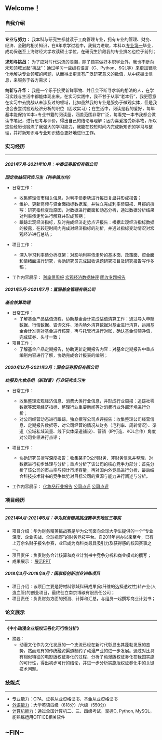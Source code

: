 ## Welcome！

### 自我介绍
----------------------
**专业与努力：** 我本科与研究生都就读于工商管理专业，拥有专业的管理、财务、经济、金融的相关知识，在6年求学过程中，我努力进取，本科以[专业第一](https://github.com/ariahcy/hechenyuan.github.io/blob/gh-pages/2.%20%E6%9C%AC%E7%A7%91%E6%88%90%E7%BB%A9%2B%E7%A0%94%E7%A9%B6%E7%94%9F%E6%88%90%E7%BB%A9.pdf)毕业，成功保送至上海财经大学攻读硕士学位，在研究生阶段我的专业排名也位于前列；

**求知与挑战：** 为了应对时代洪流的浪潮，除了踏实做好本职学业外，我也不断向未知领域发起“挑战”：通过学习一些编程语言（C、Python、SQL等）来更加智能化地解决专业领域的问题，从而得出更具有广泛研究意义的数值，从中挖掘出信息，来服务于各方需求；

**纳新与升华：** 我是一个乐于接受新鲜事物、并且会不断寻求新的想法的人，在学习实践与生活中都能体现出来。在实习实践中，我不甘于从事“老本行”，我更愿意在实习中去挑战从未涉及过的领域，比如虽然我的专业是服务于微观实体，但是我也会去尝试宏观经济分析的职位（固收实习）；在生活中，阅读是我的爱好，每年基本能保持10本+专业书籍的阅读量，涵盖范围非常广泛，每看完一本书我都会做读书笔记，进行思考与评价，得出自己的结论与理解；因为喜爱接受新事物，所以这些经历也锻炼了我强大的学习能力，我能在较短时间内完成新知识的学习与整理，并将新知识与专业知识结合更好地进行工作。

### 实习经历
-----------------------------
##### 2021年7月-2021年10月：中泰证券股份有限公司                                                                                                
**_固定收益研究实习生（利率债方向）_**
- 日常工作：
  - 收集整理债市相关信息，对利率债走势进行每日复盘并形成报告；
  - 维护、更新高频与资金面指标数据库，并独立完成利率债周报、月报的撰写：研究指标变动原因，对数据进行截面和动态分析，通过数据分析结果对利率债走势进行解释并形成预期； 
  - 跟踪宏观经济指标，及时完成经济走势点评报告：根据宏观经济指标数据的披露，在较短时间内完成对经济指标的剖析，并通过指标变动情况对宏观经济进行总结；
- 项目工作：
  - 深入学习利率债分析框架：对影响利率债走势的基本面、政策面、资金面和情绪面进行研究，协助研究员完成固收课题研究项目及研究报告写作多稿；

- 工作内容展示：
[利率债周报](https://github.com/ariahcy/hechenyuan.github.io/blob/gh-pages/%E5%88%A9%E7%8E%87%E5%80%BA%E5%91%A8%E6%8A%A5%EF%BC%9A%E4%BE%9B%E7%BB%99%E5%86%B2%E5%87%BB%E4%B8%8D%E6%98%8E%E6%98%BE%EF%BC%8C%E6%94%B6%E7%9B%8A%E7%8E%87%E6%9B%B2%E7%BA%BF%E8%B5%B0%E5%B9%B3.pdf)
[宏观经济数据快评](https://github.com/ariahcy/hechenyuan.github.io/blob/gh-pages/%E5%AE%8F%E8%A7%82%E7%BB%8F%E6%B5%8E%E6%95%B0%E6%8D%AE%E5%BF%AB%E8%AF%84.pdf)
[固收专题报告](https://github.com/ariahcy/hechenyuan.github.io/blob/gh-pages/%E9%A1%B9%E7%9B%AE%E5%B7%A5%E4%BD%9C%EF%BC%9A%E5%9C%B0%E5%8C%BA%E7%A4%BE%E8%9E%8D%E4%B8%AD%E7%9A%84%E2%80%9C%E9%A9%AC%E5%A4%AA%E6%95%88%E5%BA%94%E2%80%9D%EF%BC%88%E9%83%A8%E5%88%86%EF%BC%89.pdf)


##### 2021年5月-2021年7月：富国基金管理有限公司                                                                                                                
**_基金核算助理_**
- 日常工作：
  - 了解基金产品估值流程，协助基金会计完成估值清算工作：通过导入申赎数据、行情数据、咨询文件、场内场外清算数据对基金进行清算，运用基金会计准则对基金进行核算，再与托管行进行对账，确认基金份额净值，完成证券、头寸一致；
- 项目工作：
  - 了解基金产品定期报告，协助更新定期报告内容：对基金定期报告中重点编制内容进行了解，协助完成会计报表的编制；


##### 2020年12月-2021年3月：国金证券股份有限公司                                                                                         
**_纺服及化妆品组（新财富）行业研究实习生_**
- 日常工作：
  - 收集整理宏观经济信息、消费大类行业信息，并形成行业周报：追踪社零数据等宏观经济指标、整理行业重要新闻等对消费行业外部环境进行分析；
  - 对公司经营动态进行跟踪，独立撰写公司点评报告：收集整理公司经营信息、定期报告数据等，对公司经营的情况从财务（毛利率、周转情况）、渠道（公域私域流量、线下实体渠道铺设）、营销（IP打造、KOL合作）角度对公司业绩进行点评；
- 项目工作：
  - 协助研究员撰写深度报告：收集某IPO公司财务、非财务信息并整理，对数据进行初步处理与分析；重点分析了该公司的核心竞争力部分：首先分析了该公司的市占率与预计市场容量，再对国内外竞品进行分析，最后结合科技技术背书的竞争优势对目标公司的资源与能力进行阐述与分析。

- 工作内容展示：
[化妆品行业报告](https://github.com/ariahcy/hechenyuan.github.io/blob/gh-pages/%E5%8C%96%E5%A6%86%E5%93%81%E6%9C%88%E6%8A%A52%E6%9C%88%E6%9C%88%E6%8A%A5%EF%BC%9A1-2%E6%9C%88%E7%BA%BF%E4%B8%8A%E6%8C%81%E7%BB%AD%E6%99%AF%E6%B0%94%EF%BC%8C%E7%BB%A7%E7%BB%AD%E6%8E%A8%E8%8D%90%E8%BE%B9%E9%99%85%E6%94%B9%E5%96%84%E6%A0%87%E7%9A%84.pdf)
[公司点评](https://github.com/ariahcy/hechenyuan.github.io/blob/gh-pages/%E5%BE%A1%E5%AE%B6%E6%B1%87%E5%85%AC%E5%91%8A%E7%82%B9%E8%AF%84%EF%BC%9A%E8%82%A1%E6%9D%83%E6%BF%80%E5%8A%B1%E8%8C%83%E5%9B%B4%E5%B9%BF%EF%BC%8C%E7%9B%AE%E6%A0%87%E9%AB%98%E5%A2%9E%E9%95%BF.pdf)
[公司点评](https://github.com/ariahcy/hechenyuan.github.io/blob/gh-pages/%E5%AE%8C%E7%BE%8E%E4%B8%96%E7%95%8C%EF%BC%9A%E4%B9%B0%E9%87%8F%E6%A8%A1%E5%BC%8F%E4%B8%8B%E7%9A%84%E5%8F%97%E5%AE%B3%E8%80%85%EF%BC%9F.pdf)


### 项目经历
------------------------
##### 2021年4月-2021年5月：华为财务精英挑战赛华东地区三等奖
- 项目介绍：华为财务精英挑战赛是华为公司面向全球大学生提供的一个“专业深度、企业实战、全球视野”的财务竞技平台。自2011年创办以来至今，已有上万余名财子报名参赛，业已成为商科类最具吸引力及获得感的校园赛事之一。
- 项目责任：负责财务会计核算和商业计划书中竞争分析和商业模式的撰写；
- 成果展示：
[展示PPT](https://github.com/ariahcy/hechenyuan.github.io/blob/gh-pages/%E4%B8%8A%E6%B5%B7%E8%B4%A2%E7%BB%8F%E5%A4%A7%E5%AD%A6%2B%E6%9C%89bear%E6%9D%A5.pdf)


##### 2018年3月-2018年6月：国家级创新创业训练项目
- 项目介绍：该项目主要是将材料领域科研成果(碳纤维的选择透过性)转产业(人造血管)的创业项目，最终创立南京博碳有限责任公司；
- 项目责任：负责财务方面的预测、计算和汇总，与组员一起撰写商业计划书；

### 论文展示
-------------------------------
**《中小动漫企业版权证券化可行性分析》**
- 摘要：
  -  动漫文化作为文化发展的一个支流已经在新时代彰显出其蓬勃发展的态势。然而现有的传统融资渠道制约了动漫产业的进一步发展。通过对比具有相似特征的电影版权证券化的过程，分析了动漫版权证券化在我国实施的可行性，得出初步可行的结论，并进一步分析实施版权证券化中的关键技术问题。


### 技能点
------------------------------
- [专业能力](https://github.com/ariahcy/hechenyuan.github.io/blob/gh-pages/5.%20%E4%BB%8E%E4%B8%9A%E8%B5%84%E6%A0%BC%E8%AF%81%E6%98%8E.pdf)：CPA、证券从业资格证书、基金从业资格证书
- [外语能力](https://github.com/ariahcy/hechenyuan.github.io/blob/gh-pages/6.%20%E8%8B%B1%E8%AF%AD%E6%88%90%E7%BB%A9%E8%AF%81%E6%98%8E.pdf)：大学英语四级（618分）/六级（550分）
- [计算机能力](https://github.com/ariahcy/hechenyuan.github.io/blob/gh-pages/7.%20%E8%AE%A1%E7%AE%97%E6%9C%BA%E7%AD%89%E7%BA%A7%E8%AF%81%E6%98%8E.pdf)：通过全国计算机二、三、四级考试，掌握C, Python, MySQL，能熟练运用OFFICE相关软件


## ~FIN~

